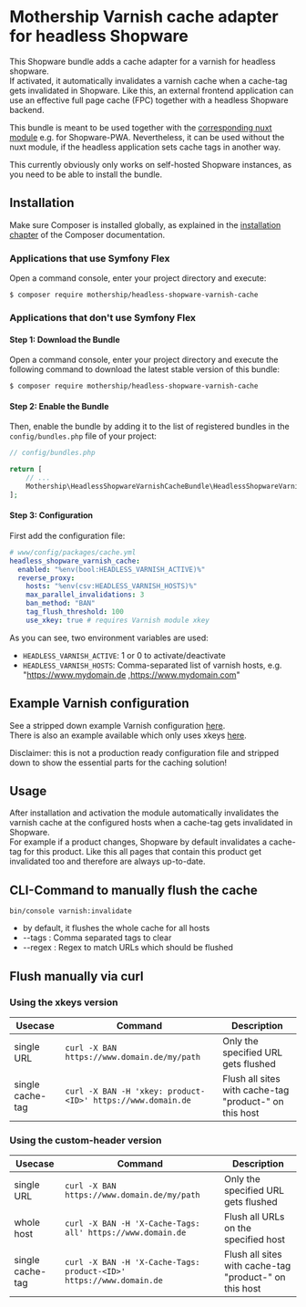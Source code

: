 Mothership Varnish cache adapter for headless Shopware
======================
This Shopware bundle adds a cache adapter for a varnish for headless shopware.  
If activated, it automatically invalidates a varnish cache when a cache-tag gets invalidated in Shopware. Like this,
an external frontend application can use an effective full page cache (FPC) together with a headless Shopware backend. 

This bundle is meant to be used together with
the [corresponding nuxt module](https://github.com/mothership-gmbh/nuxt-shopware-caching) e.g. for Shopware-PWA.
Nevertheless, it can be used without the nuxt module, if the headless application sets cache tags in another way.

This currently obviously only works on self-hosted Shopware instances, as you need to be able to install the bundle.

Installation
------------
Make sure Composer is installed globally, as explained in the
[installation chapter](https://getcomposer.org/doc/00-intro.md)
of the Composer documentation.

### Applications that use Symfony Flex

Open a command console, enter your project directory and execute:

```console
$ composer require mothership/headless-shopware-varnish-cache
```

### Applications that don't use Symfony Flex

#### Step 1: Download the Bundle

Open a command console, enter your project directory and execute the
following command to download the latest stable version of this bundle:

```console
$ composer require mothership/headless-shopware-varnish-cache
```

#### Step 2: Enable the Bundle

Then, enable the bundle by adding it to the list of registered bundles
in the `config/bundles.php` file of your project:

```php
// config/bundles.php

return [
    // ...
    Mothership\HeadlessShopwareVarnishCacheBundle\HeadlessShopwareVarnishCacheBundle::class => ['all' => true],
];
```

#### Step 3: Configuration

First add the configuration file:

```yaml
# www/config/packages/cache.yml
headless_shopware_varnish_cache:
  enabled: "%env(bool:HEADLESS_VARNISH_ACTIVE)%"
  reverse_proxy:
    hosts: "%env(csv:HEADLESS_VARNISH_HOSTS)%"
    max_parallel_invalidations: 3
    ban_method: "BAN"
    tag_flush_threshold: 100
    use_xkey: true # requires Varnish module xkey
```

As you can see, two environment variables are used:

- `HEADLESS_VARNISH_ACTIVE`: 1 or 0 to activate/deactivate
- `HEADLESS_VARNISH_HOSTS`: Comma-separated list of varnish hosts, e.g. "https://www.mydomain.de
  ,https://www.mydomain.com"

Example Varnish configuration
-----
See a stripped down example Varnish configuration [here](docs/example.vcl).   
There is also an example available which only uses xkeys [here](docs/example_xkeys.vcl).

Disclaimer: this is not a production ready configuration file and stripped down to show the essential parts for the
caching solution!

Usage
-----
After installation and activation the module automatically invalidates the varnish cache at the configured hosts when a 
cache-tag gets invalidated in Shopware.  
For example if a product changes, Shopware by default invalidates a cache-tag for this product. Like this all pages 
that contain this product get invalidated too and therefore are always up-to-date.

## CLI-Command to manually flush the cache

`bin/console varnish:invalidate`

- by default, it flushes the whole cache for all hosts
- --tags : Comma separated tags to clear
- --regex : Regex to match URLs which should be flushed

## Flush manually via curl
### Using the xkeys version
| Usecase          | Command                                                     | Description                                                |
|------------------|-------------------------------------------------------------|------------------------------------------------------------|
| single URL       | `curl -X BAN https://www.domain.de/my/path`                 | Only the specified URL gets flushed                        |
| single cache-tag | `curl -X BAN -H 'xkey: product-<ID>' https://www.domain.de` | Flush all sites with cache-tag "product-<ID>" on this host |


### Using the custom-header version
| Usecase          | Command                                                             | Description                                                |
|------------------|---------------------------------------------------------------------|------------------------------------------------------------|
| single URL       | `curl -X BAN https://www.domain.de/my/path`                         | Only the specified URL gets flushed                        |
| whole host       | `curl -X BAN -H 'X-Cache-Tags: all' https://www.domain.de`          | Flush all URLs on the specified host                       |
| single cache-tag | `curl -X BAN -H 'X-Cache-Tags: product-<ID>' https://www.domain.de` | Flush all sites with cache-tag "product-<ID>" on this host |

